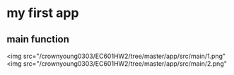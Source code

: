 # my first app
## main function

<img src="/crownyoung0303/EC601HW2/tree/master/app/src/main/1.png"
<img src="/crownyoung0303/EC601HW2/tree/master/app/src/main/2.png"


